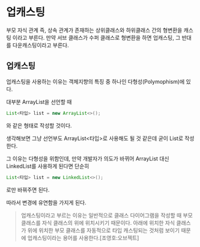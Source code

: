 # 업캐스팅

부모 자식 관계 즉, 상속 관계가 존재하는 상위클래스와 하위클래스 간의 형변환을 캐스팅 이라고 부른다. 만약 서브 클래스가 수퍼 클래스로 형변환을 하면 업캐스팅, 그 반대를 다운캐스팅이라고 부른다.

## 업캐스팅

업캐스팅을 사용하는 이유는 객체지향의 특징 중 하나인 다형성(Polymophism)에 있다.

대부분 ArrayList을 선언할 때

```java
List<타입> list = new ArrayList<>();
```

와 같은 형태로 작성할 것이다.

생각해보면 그냥 선언부도 ArrayList<타입>로 사용해도 될 것 같은데 굳이 List로 작성한다.

그 이유는 다형성을 위함인데, 만약 개발자가 의도가 바뀌어 ArrayList 대신 LinkedList를 사용하게 된다면 단순히

```java
List<타입> list = new LinkedList<>();
```

로만 바꿔주면 된다.

따라서 변경에 유연함을 가지게 된다.

> 업캐스팅이라고 부르는 이유는 일반적으로 클래스 다이어그램을 작성할 때 부모 클래스를 자식 클래스의 위에 위치시키기 때문이다.
> 아래에 위치한 자식 클래스가 위에 위치한 부모 클래스를 자동적으로 타입 캐스팅되는 것처럼 보이기 때문에 업캐스팅이라는 용어를 사용한다.[조영호:오브젝트]